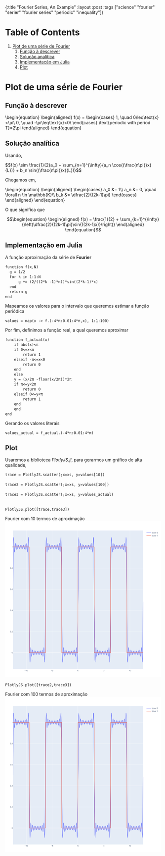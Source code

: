 {:title "Fourier Series, An Example"
 :layout :post
 :tags  ["science" "fourier" "serier" "fourier series" "periodic" "inequality"]}

# Table of Contents

1.  [Plot de uma série de Fourier](#org92968c8)
    1.  [Função à descrever](#orgaa53458)
    2.  [Solução analítica](#orgbb90a0c)
    3.  [Implementação em Julia](#org18d9e9b)
    4.  [Plot](#orgd89c0a2)



<a id="org92968c8"></a>

# Plot de uma série de Fourier


<a id="orgaa53458"></a>

## Função à descrever

\begin{equation}
\begin{aligned}
f(x) =
\begin{cases}
1, \quad 0\leq\text{x}<\pi\\
0, \quad -\pi\leq\text{x}<0\\
\end{cases}
\text{periodic with period T}=2\pi
\end{aligned}
\end{equation}


<a id="orgbb90a0c"></a>

## Solução analítica

Usando,

$$f(x) \sim \frac{1}{2}a_0 + \sum_{n=1}^{\infty}{a_n \cos{(\frac{n\pi{}x}{L})} + b_n \sin{(\frac{n\pi{}x}{L})}$$

Chegamos em,

\begin{equation}
\begin{aligned}
\begin{cases}
a_0 &= 1\\\\
a_n &= 0, \quad \forall n \in \mathbb{K}\\\\
b_k &= \dfrac{2}{(2k-1)\pi}
\end{cases}
\end{aligned}
\end{equation}

O que significa que

$$\begin{equation}
\begin{aligned}
f(x) = \frac{1}{2} + \sum_{k=1}^{\infty}{\left(\dfrac{2}{(2k-1)\pi}\sin{((2k-1)x)}\right)}
\end{aligned}
\end{equation}$$


<a id="org18d9e9b"></a>

## Implementação em Julia

A função aproximação da série de **Fourier**

    function f(x,N)
      g = 1/2
      for k in 1:1:N
          g += (2/((2*k -1)*π))*sin((2*k-1)*x)
      end
      return g
    end

Mapeamos os valores para o intervalo que queremos estimar a função periódica

    values = map(x -> f.(-4*π:0.01:4*π,x), 1:1:100)

Por fim, definimos a função real, a qual queremos aproximar

    function f_actual(x)
        if abs(x)<π
    	if 0<=x<π 
    	    return 1
    	elseif -π<=x<0
    	    return 0
    	end
        else 
    	y = (x/2π -floor(x/2π))*2π
    	if π<=y<2π 
    	    return 0
    	elseif 0<=y<π
    	    return 1
    	end
        end
    end

Gerando os valores literais

    values_actual = f_actual.(-4*π:0.01:4*π)


<a id="orgd89c0a2"></a>

## Plot
Usaremos a biblioteca *PlotlyJS.jl*, para gerarmos um gráfico de alta qualidade,

    trace = PlotlyJS.scatter(;x=xs, y=values[10])

    trace2 = PlotlyJS.scatter(;x=xs, y=values[100])

    trace3 = PlotlyJS.scatter(;x=xs, y=values_actual)


    PlotlyJS.plot([trace,trace3])
	
Fourier com 10 termos de aproximação
[![img](../../img/fourier.png)](ein-images/fourier.png)

    PlotlyJS.plot([trace2,trace3])

Fourier com 100 termos de aproximação
[![img](../../img/fourier.png)](ein-images/fourier2.png)

